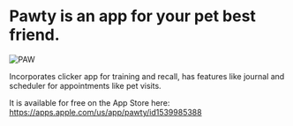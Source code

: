 # Pawty is an app for your pet best friend. 

![PAW](https://user-images.githubusercontent.com/124749297/228023554-b2978dfc-e660-47df-8728-467d67cca58e.png)

Incorporates clicker app for training and recall, has features like journal and scheduler for appointments like pet visits.

It is available for free on the App Store here:
https://apps.apple.com/us/app/pawty/id1539985388

